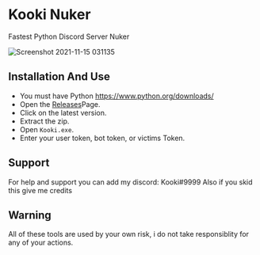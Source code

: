 # Kooki Nuker
Fastest Python Discord Server Nuker

![Screenshot 2021-11-15 031135](https://user-images.githubusercontent.com/84398948/141747343-c65023f4-5fe1-48d2-be37-77f25a5d0367.png)


## Installation And Use
- You must have Python https://www.python.org/downloads/
- Open the [Releases](https://github.com/kookiKW/KookiNuker.git)Page.
- Click on the latest version.
- Extract the zip.
- Open `Kooki.exe`.
- Enter your user token, bot token, or victims Token.

## Support
For help and support you can add my discord: Kooki#9999
Also if you skid this give me credits

## Warning
All of these tools are used by your own risk, i do not take responsiblity for any of your actions.
